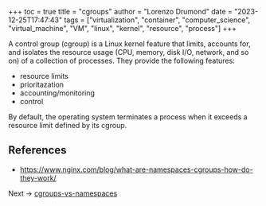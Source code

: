 +++
toc = true
title = "cgroups"
author = "Lorenzo Drumond"
date = "2023-12-25T17:47:43"
tags = ["virtualization",  "container",  "computer_science",  "virtual_machine",  "VM",  "linux",  "kernel",  "resource",  "process"]
+++


A control group (cgroup) is a Linux kernel feature that limits, accounts for, and isolates the resource usage (CPU, memory, disk I/O, network, and so on) of a collection of processes. They provide the following features:

- resource limits
- prioritazation
- accounting/monitoring
- control

By default, the operating system terminates a process when it exceeds a resource limit defined by its cgroup.

## References
- https://www.nginx.com/blog/what-are-namespaces-cgroups-how-do-they-work/

Next -> [cgroups-vs-namespaces](/wiki/cgroups-vs-namespaces/)

